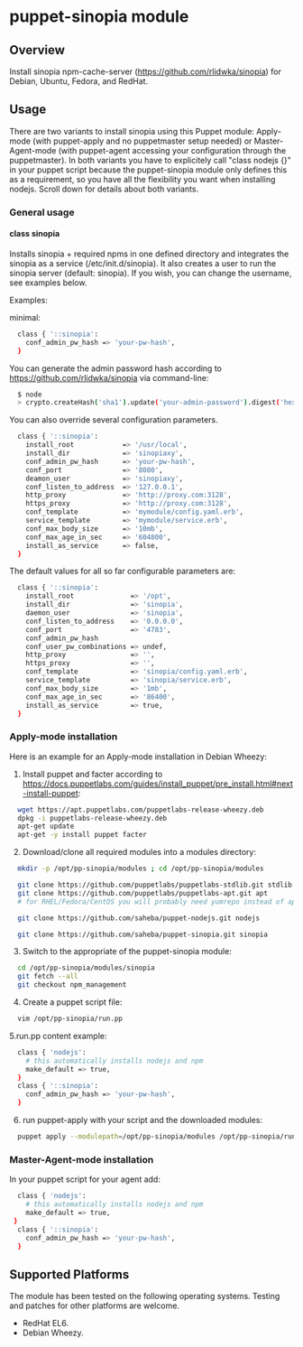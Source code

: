 # puppet-sinopia module

## Overview

Install sinopia npm-cache-server (https://github.com/rlidwka/sinopia) for Debian, Ubuntu, Fedora, and RedHat.


## Usage

There are two variants to install sinopia using this Puppet module: Apply-mode (with puppet-apply and no puppetmaster setup needed) or Master-Agent-mode (with puppet-agent accessing your configuration through the puppetmaster). In both variants you have to explicitely call "class nodejs {}" in your puppet script because the puppet-sinopia module only defines this as a requirement, so you have all the flexibility you want when installing nodejs. Scroll down for details about both variants.

### General usage

#### class sinopia

Installs sinopia + required npms in one defined directory and integrates the sinopia as a service (/etc/init.d/sinopia). It also creates a user to run the sinopia server (default: sinopia). If you wish, you can change the username, see examples below.

Examples:

minimal:

```bash
  class { '::sinopia':
    conf_admin_pw_hash => 'your-pw-hash',
  }
```

You can generate the admin password hash according to https://github.com/rlidwka/sinopia via command-line:

```bash
  $ node
  > crypto.createHash('sha1').update('your-admin-password').digest('hex')
```

You can also override several configuration parameters.

```bash
  class { '::sinopia':
    install_root       	    => '/usr/local',
    install_dir        	    => 'sinopiaxy',
    conf_admin_pw_hash 	    => 'your-pw-hash',
    conf_port          	    => '8080',
    deamon_user        	    => 'sinopiaxy',
    conf_listen_to_address  => '127.0.0.1',
    http_proxy              => 'http://proxy.com:3128',
    https_proxy             => 'http://proxy.com:3128',
    conf_template           => 'mymodule/config.yaml.erb',
    service_template        => 'mymodule/service.erb',    
    conf_max_body_size	    => '10mb',
    conf_max_age_in_sec	    => '604800',
    install_as_service	    => false,
  }
```

The default values for all so far configurable parameters are:

```bash  
  class { '::sinopia':
    install_root       	      => '/opt',
    install_dir        	      => 'sinopia',
    daemon_user        	      => 'sinopia',
    conf_listen_to_address    => '0.0.0.0',
    conf_port          	      => '4783',
    conf_admin_pw_hash
    conf_user_pw_combinations => undef,
    http_proxy                => '',
    https_proxy               => '',
    conf_template             => 'sinopia/config.yaml.erb',
    service_template          => 'sinopia/service.erb',
    conf_max_body_size	      => '1mb',
    conf_max_age_in_sec	      => '86400',
    install_as_service	      => true,
  }
```

### Apply-mode installation

Here is an example for an Apply-mode installation in Debian Wheezy:

1. Install puppet and facter according to https://docs.puppetlabs.com/guides/install_puppet/pre_install.html#next-install-puppet:
```bash  
  wget https://apt.puppetlabs.com/puppetlabs-release-wheezy.deb
  dpkg -i puppetlabs-release-wheezy.deb
  apt-get update
  apt-get -y install puppet facter
```
2. Download/clone all required modules into a modules directory:
```bash  
  mkdir -p /opt/pp-sinopia/modules ; cd /opt/pp-sinopia/modules

  git clone https://github.com/puppetlabs/puppetlabs-stdlib.git stdlib
  git clone https://github.com/puppetlabs/puppetlabs-apt.git apt
  # for RHEL/Fedora/CentOS you will probably need yumrepo instead of apt

  git clone https://github.com/saheba/puppet-nodejs.git nodejs

  git clone https://github.com/saheba/puppet-sinopia.git sinopia
```

3. Switch to the appropriate of the puppet-sinopia module:
```bash  
  cd /opt/pp-sinopia/modules/sinopia
  git fetch --all
  git checkout npm_management
```

4. Create a puppet script file:
```bash  
  vim /opt/pp-sinopia/run.pp
```

5.run.pp content example:
```bash  
  class { 'nodejs':
    # this automatically installs nodejs and npm
    make_default => true,
  }
  class { '::sinopia':
    conf_admin_pw_hash => 'your-pw-hash',
  }
```

6. run puppet-apply with your script and the downloaded modules:
```bash  
  puppet apply --modulepath=/opt/pp-sinopia/modules /opt/pp-sinopia/run.pp
```


### Master-Agent-mode installation

In your puppet script for your agent add:
```bash  
  class { 'nodejs':
    # this automatically installs nodejs and npm
    make_default => true,
 }
  class { '::sinopia':
    conf_admin_pw_hash => 'your-pw-hash',
  }
```

## Supported Platforms

The module has been tested on the following operating systems. Testing and patches for other platforms are welcome.

* RedHat EL6.
* Debian Wheezy.
